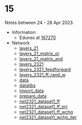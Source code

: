 # 15
Notes between 24 - 28 Apr 2023.

- Information
  + Edunex at [167270](https://edunex.itb.ac.id/courses/44705/preview/167270)
- Network
  + [layers_21](https://github.com/dudung/python/blob/main/src/stepin/intermediate/ann/layers_21.md)
  + [layers_21_matrix_or](https://github.com/dudung/python/blob/main/src/stepin/intermediate/ann/layers_21_matrix_or.py)
  + [layers_21_matrix_and](https://github.com/dudung/python/blob/main/src/stepin/intermediate/ann/layers_21_matrix_and.py)
  + [layers_2321](https://github.com/dudung/python/blob/main/src/stepin/intermediate/ann/layers_2321.py)
  + [layers_2321_feedforward](https://github.com/dudung/python/blob/main/src/stepin/intermediate/ann/layers_2321_feedforward.py)
  + [layers_2321_ff_rand_w](https://github.com/dudung/python/blob/main/src/stepin/intermediate/ann/layers_2321_ff_rand_w.py)
  + [data](https://github.com/dudung/python/blob/main/src/stepin/intermediate/ann/data.py)
  + [datalibs](https://github.com/dudung/python/blob/main/src/stepin/intermediate/ann/datalibs.py)
  + [import_data](https://github.com/dudung/python/blob/main/src/stepin/intermediate/ann/import_data.py)
  + [prepare_data](https://github.com/dudung/python/blob/main/src/stepin/intermediate/ann/[prepare_data.py)
  + [net2321_dataset1_ff](https://github.com/dudung/python/blob/main/src/stepin/intermediate/ann/net2321_dataset1_ff.py)
  + [net2321_dataset1_ff_err](https://github.com/dudung/python/blob/main/src/stepin/intermediate/ann/net2321_dataset1_ff_err.py)
  + [net2321_dataset1_ff_wchg](https://github.com/dudung/python/blob/main/src/stepin/intermediate/ann/net2321_dataset1_ff_wchg.py)
  + [net2321_dataset1_wchg_iter](https://github.com/dudung/python/blob/main/src/stepin/intermediate/ann/net2321_dataset1_wchg_iter.py)
